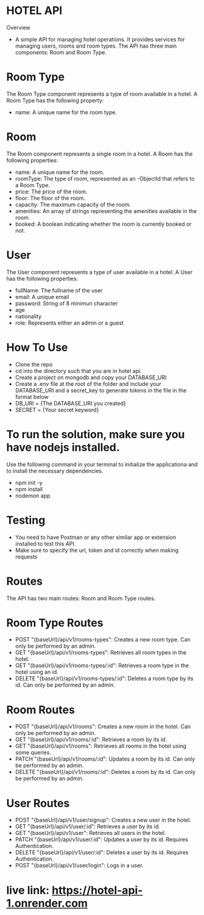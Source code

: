 # HOTEL API

Overview


* A simple API for managing hotel operations. It provides services for managing users, rooms and room types. The API has three main components:  Room and Room Type.

# Room Type

The Room Type component represents a type of room available in a hotel. A Room Type has the following property:

* name: A unique name for the room type.

# Room

The Room component represents a single room in a hotel. A Room has the following properties:

* name: A unique name for the room.
* roomType: The type of room, represented as an -ObjectId that refers to a Room Type.
* price: The price of the room.
* floor: The floor of the room.
* capacity: The maximum capacity of the room.
* amenities: An array of strings representing the amenities available in the room.
* booked: A boolean indicating whether the room is currently booked or not.

# User
The User component represents a type of user available in a hotel. A User has the following properties:

* fullName: The fullname of the user
* email: A unique email
* password: String of 8 minimun character
* age
* nationality
* role: Represents either an admin or a guest


# How To Use

* Clone the repo
* cd into the directory such that you are in hotel api.
* Create a project on mongodb and copy your DATABASE_URI
* Create a .env file at the root of the folder and include your DATABASE_URI and a secret_key to generate tokens in the file in the format below
* DB_URI = {The DATABASE_URI you created}
* SECRET = {Your secret keyword}

# To run the solution, make sure you have nodejs installed.
Use the following command in your terminal to initialize the applicationa and to install the necessary dependencies.
* npm init -y
* npm install
* nodemon app

# Testing
* You need to have Postman or any other similar app or extension installed to test this API.
* Make sure to specify the url, token and id correctly when making requests
# Routes
The API has two main routes:  Room and Room Type routes.


# Room Type Routes
* POST "{baseUrl}/api/v1/rooms-types": Creates a new room type. Can only be performed by an admin.
* GET "{baseUrl}/api/v1/rooms-types": Retrieves all room types in the hotel.
* GET "{baseUrl}/api/v1/rooms-types/:id": Retrieves a room type in the hotel using an id.
* DELETE "{baseUrl}/api/v1/rooms-types/:id": Deletes a room type by its id. Can only be performed by an admin.


# Room Routes
* POST "{baseUrl}/api/v1/rooms": Creates a new room in the hotel. Can only be performed by an admin.
* GET "{baseUrl}/api/v1/rooms/:id": Retrieves a room by its id.
* GET "{baseUrl}/api/v1/rooms": Retrieves all rooms in the hotel using some queries.
* PATCH "{baseUrl}/api/v1/rooms/:id": Updates a room by its id. Can only be performed by an admin.
* DELETE "{baseUrl}/api/v1/rooms/:id": Deletes a room by its id. Can only be performed by an admin.

# User Routes
* POST "{baseUrl}/api/v1/user/signup": Creates a new user in the hotel.
* GET "{baseUrl}/api/v1/user/:id": Retrieves a user by its id.
* GET "{baseUrl}/api/v1/user": Retrieves all users in the hotel.
* PATCH "{baseUrl}/api/v1/user/:id": Updates a user by its id. Requires Authentication.
* DELETE "{baseUrl}/api/v1/user/:id": Deletes a user by its id. Requires Authentication.
* POST "{baseUrl}/api/v1/user/login": Logs in a user.





# live link: https://hotel-api-1.onrender.com